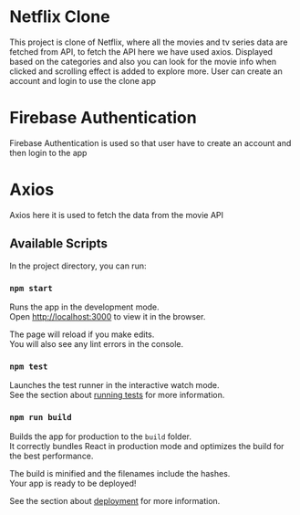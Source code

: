 # Netflix Clone

This project is clone of Netflix, where all the movies and tv series data are fetched from API, to fetch the API here we have used axios. Displayed based on the categories and also you can look for the movie info when clicked and scrolling effect is added to explore more. User can create an account and login to use the clone app

# Firebase Authentication
Firebase Authentication is used so that user have to create an account and then login to the app

# Axios

Axios here it is used to fetch the data from the movie API 

## Available Scripts

In the project directory, you can run:

### `npm start`

Runs the app in the development mode.\
Open [http://localhost:3000](http://localhost:3000) to view it in the browser.

The page will reload if you make edits.\
You will also see any lint errors in the console.

### `npm test`

Launches the test runner in the interactive watch mode.\
See the section about [running tests](https://facebook.github.io/create-react-app/docs/running-tests) for more information.

### `npm run build`

Builds the app for production to the `build` folder.\
It correctly bundles React in production mode and optimizes the build for the best performance.

The build is minified and the filenames include the hashes.\
Your app is ready to be deployed!

See the section about [deployment](https://facebook.github.io/create-react-app/docs/deployment) for more information.

